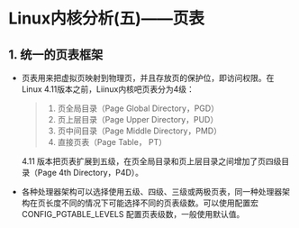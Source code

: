 # Linux内核分析(五)——页表

## 1. 统一的页表框架

- 页表用来把虚拟页映射到物理页，并且存放页的保护位，即访问权限。在Linux 4.11版本之前，Liinux内核吧页表分为4级：

  > 1. 页全局目录（Page Global Directory，PGD）
  > 2. 页上层目录（Page Upper Directory，PUD）
  > 3. 页中间目录（Page Middle Directory，PMD）
  > 4. 直接页表（Page Table， PT）

  4.11 版本把页表扩展到五级，在页全局目录和页上层目录之间增加了页四级目录（Page 4th Directory，P4D）。

- 各种处理器架构可以选择使用五级、四级、三级或两极页表，同一种处理器架构在页长度不同的情况下可能选择不同的页表级数。可以使用配置宏 CONFIG_PGTABLE_LEVELS 配置页表级数，一般使用默认值。